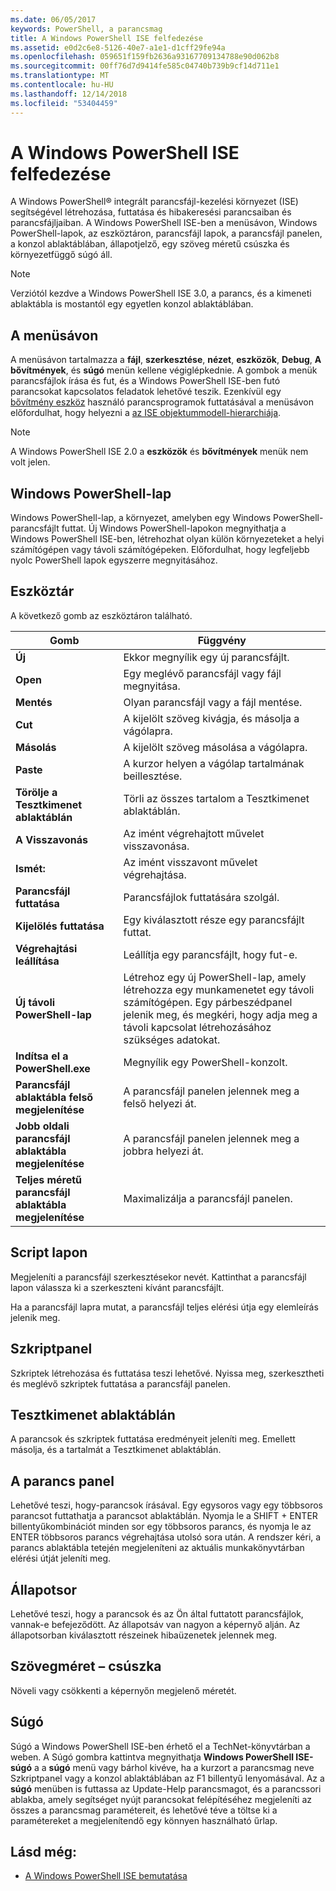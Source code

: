 ```yaml
---
ms.date: 06/05/2017
keywords: PowerShell, a parancsmag
title: A Windows PowerShell ISE felfedezése
ms.assetid: e0d2c6e8-5126-40e7-a1e1-d1cff29fe94a
ms.openlocfilehash: 059651f159fb2636a93167709134788e90d062b8
ms.sourcegitcommit: 00ff76d7d9414fe585c04740b739b9cf14d711e1
ms.translationtype: MT
ms.contentlocale: hu-HU
ms.lasthandoff: 12/14/2018
ms.locfileid: "53404459"
---
```

# <a name="exploring-the-windows-powershell-ise"></a>A Windows PowerShell ISE felfedezése

A Windows PowerShell® integrált parancsfájl-kezelési környezet (ISE) segítségével létrehozása, futtatása és hibakeresési parancsaiban és parancsfájljaiban. A Windows PowerShell ISE-ben a menüsávon, Windows PowerShell-lapok, az eszköztáron, parancsfájl lapok, a parancsfájl panelen, a konzol ablaktáblában, állapotjelző, egy szöveg méretű csúszka és környezetfüggő súgó áll.

> [!NOTE]
> Verziótól kezdve a Windows PowerShell ISE 3.0, a parancs, és a kimeneti ablaktábla is mostantól egy egyetlen konzol ablaktáblában.

## <a name="menu-bar"></a>A menüsávon

A menüsávon tartalmazza a **fájl**, **szerkesztése**, **nézet**, **eszközök**, **Debug**,  **A bővítmények**, és **súgó** menün kellene végiglépkednie. A gombok a menük parancsfájlok írása és fut, és a Windows PowerShell ISE-ben futó parancsokat kapcsolatos feladatok lehetővé teszik. Ezenkívül egy [bővítmény eszköz](../../core-powershell/ise/The-ISEAddOnTool-Object.md) használó parancsprogramok futtatásával a menüsávon előfordulhat, hogy helyezni a [az ISE objektummodell-hierarchiája](../../core-powershell/ise/The-ISE-Object-Model-Hierarchy.md).

> [!NOTE]
> A Windows PowerShell ISE 2.0 a **eszközök** és **bővítmények** menük nem volt jelen.

## <a name="windows-powershell-tabs"></a>Windows PowerShell-lap

Windows PowerShell-lap, a környezet, amelyben egy Windows PowerShell-parancsfájlt futtat. Új Windows PowerShell-lapokon megnyithatja a Windows PowerShell ISE-ben, létrehozhat olyan külön környezeteket a helyi számítógépen vagy távoli számítógépeken. Előfordulhat, hogy legfeljebb nyolc PowerShell lapok egyszerre megnyitásához.

## <a name="toolbar"></a>Eszköztár

A következő gomb az eszköztáron található.

|Gomb|Függvény|
|----------|------------|
|**Új**|Ekkor megnyílik egy új parancsfájlt.|
|**Open**|Egy meglévő parancsfájl vagy fájl megnyitása.|
|**Mentés**|Olyan parancsfájl vagy a fájl mentése.|
|**Cut**|A kijelölt szöveg kivágja, és másolja a vágólapra.|
|**Másolás**|A kijelölt szöveg másolása a vágólapra.|
|**Paste**|A kurzor helyen a vágólap tartalmának beillesztése.|
|**Törölje a Tesztkimenet ablaktáblán**|Törli az összes tartalom a Tesztkimenet ablaktáblán.|
|**A Visszavonás**|Az imént végrehajtott művelet visszavonása.|
|**Ismét:**|Az imént visszavont művelet végrehajtása.|
|**Parancsfájl futtatása**|Parancsfájlok futtatására szolgál.|
|**Kijelölés futtatása**|Egy kiválasztott része egy parancsfájlt futtat.|
|**Végrehajtási leállítása**|Leállítja egy parancsfájlt, hogy fut-e.|
|**Új távoli PowerShell-lap**|Létrehoz egy új PowerShell-lap, amely létrehozza egy munkamenetet egy távoli számítógépen. Egy párbeszédpanel jelenik meg, és megkéri, hogy adja meg a távoli kapcsolat létrehozásához szükséges adatokat.|
|**Indítsa el a PowerShell.exe**|Megnyílik egy PowerShell-konzolt.|
|**Parancsfájl ablaktábla felső megjelenítése**|A parancsfájl panelen jelennek meg a felső helyezi át.|
|**Jobb oldali parancsfájl ablaktábla megjelenítése**|A parancsfájl panelen jelennek meg a jobbra helyezi át.|
|**Teljes méretű parancsfájl ablaktábla megjelenítése**|Maximalizálja a parancsfájl panelen.|

## <a name="script-tab"></a>Script lapon

Megjeleníti a parancsfájl szerkesztésekor nevét. Kattinthat a parancsfájl lapon válassza ki a szerkeszteni kívánt parancsfájlt.

Ha a parancsfájl lapra mutat, a parancsfájl teljes elérési útja egy elemleírás jelenik meg.

## <a name="script-pane"></a>Szkriptpanel

Szkriptek létrehozása és futtatása teszi lehetővé. Nyissa meg, szerkesztheti és meglévő szkriptek futtatása a parancsfájl panelen.

## <a name="output-pane"></a>Tesztkimenet ablaktáblán

A parancsok és szkriptek futtatása eredményeit jeleníti meg. Emellett másolja, és a tartalmát a Tesztkimenet ablaktáblán.

## <a name="command-pane"></a>A parancs panel

Lehetővé teszi, hogy-parancsok írásával. Egy egysoros vagy egy többsoros parancsot futtathatja a parancsot ablaktáblán. Nyomja le a SHIFT + ENTER billentyűkombinációt minden sor egy többsoros parancs, és nyomja le az ENTER többsoros parancs végrehajtása utolsó sora után. A rendszer kéri, a parancs ablaktábla tetején megjeleníteni az aktuális munkakönyvtárban elérési útját jeleníti meg.

## <a name="status-bar"></a>Állapotsor

Lehetővé teszi, hogy a parancsok és az Ön által futtatott parancsfájlok, vannak-e befejeződött. Az állapotsáv van nagyon a képernyő alján. Az állapotsorban kiválasztott részeinek hibaüzenetek jelennek meg.

## <a name="text-size-slider"></a>Szövegméret – csúszka

Növeli vagy csökkenti a képernyőn megjelenő méretét.

## <a name="help"></a>Súgó

Súgó a Windows PowerShell ISE-ben érhető el a TechNet-könyvtárban a weben. A Súgó gombra kattintva megnyithatja **Windows PowerShell ISE-súgó** a a **súgó** menü vagy bárhol kivéve, ha a kurzort a parancsmag neve Szkriptpanel vagy a konzol ablaktáblában az F1 billentyű lenyomásával. Az a **súgó** menüben is futtassa az Update-Help parancsmagot, és a parancssori ablakba, amely segítséget nyújt parancsokat felépítéséhez megjeleníti az összes a parancsmag paramétereit, és lehetővé téve a töltse ki a paramétereket a megjelenítendő egy könnyen használható űrlap.

## <a name="see-also"></a>Lásd még:

- [A Windows PowerShell ISE bemutatása](../../core-powershell/ise/Introducing-the-Windows-PowerShell-ISE.md)